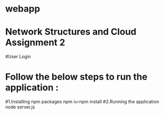 # webapp
# Network Structures and Cloud Assignment 2
#User Login
# Follow the below steps to run the application :
#1.Installing npm packages
npm i` or `npm install
#2.Running the application
node server.js
